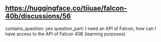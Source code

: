 ## https://huggingface.co/tiiuae/falcon-40b/discussions/56

contains_question: yes
question_part: I need an API of Falcon, how can I have access to the API of Falcon 40B (learning purposes)